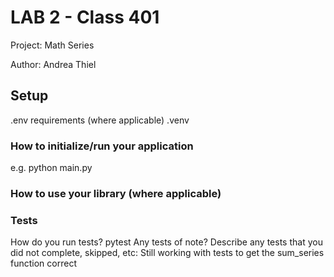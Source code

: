 # LAB 2 - Class 401

Project: Math Series

Author: Andrea Thiel

## Setup

.env requirements (where applicable)
.venv

### How to initialize/run your application 

e.g. python main.py

### How to use your library (where applicable)

### Tests

How do you run tests? pytest
Any tests of note? 
Describe any tests that you did not complete, skipped, etc: Still working with tests to get the sum_series function correct